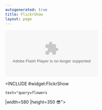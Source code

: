 ```yaml
---
autogenerated: true
title: FlickrShow
layout: page
---
```


<includeonly><object width="<!--{$width|default:580|escape:'html'}-->" height="<!--{$height|default:350|escape:'html'}-->">
<param name="flashvars" value="offsite=true&lang=fi&page_show_url=%2Fsearch%2Fshow%2F%3Fq%3D<!--{$query|escape:'urlpathinfo'}-->&page_show_back_url=%2Fsearch%2F%3Fq%3D<!--{$query|escape:'urlpathinfo'}-->&method=flickr.photos.search&api_params_str=&api_text=<!--{$query|escape:'urlpathinfo'}-->&api_tag_mode=bool&api_media=all&api_sort=relevance&jump_to=&start_index=0"></param>
<param name="movie" value="http://www.flickr.com/apps/slideshow/show.swf?v=71649"></param>
<param name="allowFullScreen" value="true"></param>

<embed type="application/x-shockwave-flash" src="http://www.flickr.com/apps/slideshow/show.swf?v=71649" allowFullScreen="true" flashvars="offsite=true&lang=fi&page_show_url=%2Fsearch%2Fshow%2F%3Fq%3D<!--{$query|escape:'urlpathinfo'}-->&page_show_back_url=%2Fsearch%2F%3Fq%3D<!--{$query|escape:'urlpathinfo'}-->&method=flickr.photos.search&api_params_str=&api_text=<!--{$query|escape:'url'}-->&api_tag_mode=bool&api_media=all&api_sort=relevance&jump_to=&start_index=0" width="<!--{$width|default:580|escape:'html'}-->" height="<!--{$height|default:350|escape:'html'}-->">

</embed>

</object></includeonly>

\<INCLUDE \#widget:FlickrShow

`text="query=flowers`

|width=580 |height=350 😎"\>
